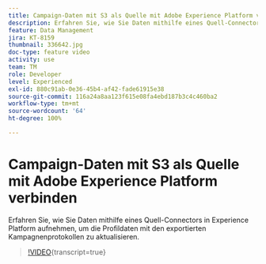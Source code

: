 ```yaml
---
title: Campaign-Daten mit S3 als Quelle mit Adobe Experience Platform verbinden
description: Erfahren Sie, wie Sie Daten mithilfe eines Quell-Connectors in Experience Platform aufnehmen, um die Profildaten mit den exportierten Kampagnenprotokollen zu aktualisieren.
feature: Data Management
jira: KT-8159
thumbnail: 336642.jpg
doc-type: feature video
activity: use
team: TM
role: Developer
level: Experienced
exl-id: 880c91ab-0e36-45b4-af42-fade61915e38
source-git-commit: 116a24a8aa123f615e08fa4ebd187b3c4c460ba2
workflow-type: tm+mt
source-wordcount: '64'
ht-degree: 100%

---
```


# Campaign-Daten mit S3 als Quelle mit Adobe Experience Platform verbinden

Erfahren Sie, wie Sie Daten mithilfe eines Quell-Connectors in Experience Platform aufnehmen, um die Profildaten mit den exportierten Kampagnenprotokollen zu aktualisieren.

>[!VIDEO](https://video.tv.adobe.com/v/336642?quality=12&learn=on){transcript=true}
